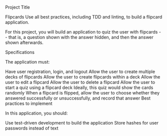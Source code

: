 Project Title

Flipcards
Use all best practices, including TDD and linting, to build a flipcard application.

For this project, you will build an application to quiz the user with flipcards -- that is, a question shown with the answer hidden, and then the answer shown afterwards.

Specifications  

The application must:

Have user registration, login, and logout
Allow the user to create multiple decks of flipcards
Allow the user to create flipcards within a deck
Allow the user to edit a flipcard
Allow the user to delete a flipcard
Allow the user to start a quiz using a flipcard deck
Ideally, this quiz would show the cards randomly
When a flipcard is flipped, allow the user to choose whether they answered successfully or unsuccessfully, and record that answer
Best practices to implement  

In this application, you should:

Use test-driven development to build the application
Store hashes for user passwords instead of text
